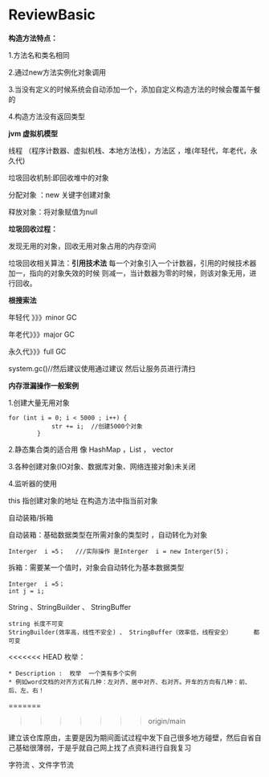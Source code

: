 # ReviewBasic
**构造方法特点：**

1.方法名和类名相同

2.通过new方法实例化对象调用

3.当没有定义的时候系统会自动添加一个，添加自定义构造方法的时候会覆盖午餐的

4.构造方法没有返回类型

**jvm 虚拟机模型** 

  线程 （程序计数器、虚拟机栈、本地方法栈），方法区 ，堆(年轻代，年老代，永久代)

垃圾回收机制:即回收堆中的对象

分配对象 ：new 关键字创建对象

释放对象：将对象赋值为null

**垃圾回收过程：**

发现无用的对象，回收无用对象占用的内存空间

垃圾回收相关算法：**引用技术法**   每一个对象引入一个计数器，引用的时候技术器加一，指向的对象失效的时候 则减一，当计数器为零的时候，则该对象无用，进行回收。

**根搜索法**

年轻代 》》》minor GC

年老代》》》major GC

永久代》》》full  GC

system.gc()//然后建议使用通过建议 然后让服务员进行清扫

**内存泄漏操作一般案例**

1.创建大量无用对象

```
for (int i = 0; i < 5000 ; i++) {
            str += i;  //创建5000个对象
        }
```

2.静态集合类的适合用 像 HashMap ，List ， vector 

3.各种创建对象(IO对象、数据库对象、网络连接对象)未关闭

4.监听器的使用

this 指创建对象的地址     在构造方法中指当前对象

自动装箱/拆箱

自动装箱：基础数据类型在所需对象的类型时 ，自动转化为对象

```
Interger  i =5；   ///实际操作 是Interger  i = new Interger(5)；

```

拆箱：需要某一个值时，对象会自动转化为基本数据类型

```
Interger  i =5；
int j = i;
```

String 、StringBuilder 、 StringBuffer

```
string 长度不可变
StringBuilder(效率高，线性不安全) 、 StringBuffer（效率低，线程安全）      都可变
```

<<<<<<< HEAD
枚举：

```
* Description :  枚举  一个类有多个实例
* 例如word文档的对齐方式有几种：左对齐、居中对齐、右对齐。开车的方向有几种：前、后、左、右！
```
=======

>>>>>>> origin/main

建立该仓库原由，主要是因为期间面试过程中发下自己很多地方碰壁，然后自省自己基础很薄弱，于是乎就自己网上找了点资料进行自我复习

字符流 、文件字节流





